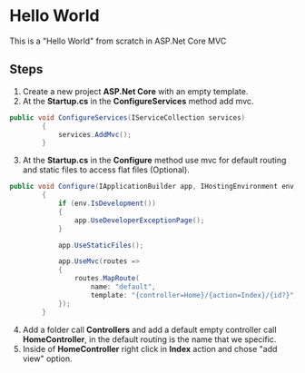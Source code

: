 # Hello World

This is a "Hello World" from scratch in ASP.Net Core MVC

## Steps

1. Create a new project **ASP.Net Core** with an empty template.
2. At the **Startup.cs** in the **ConfigureServices** method add mvc.

```csharp
public void ConfigureServices(IServiceCollection services)
        {
            services.AddMvc();
        }
```

3. At the **Startup.cs** in the **Configure** method use mvc for default routing and static files to access flat files (Optional).

```csharp
public void Configure(IApplicationBuilder app, IHostingEnvironment env)
        {
            if (env.IsDevelopment())
            {
                app.UseDeveloperExceptionPage();
            }

            app.UseStaticFiles();

            app.UseMvc(routes =>
            {
                routes.MapRoute(
                    name: "default",
                    template: "{controller=Home}/{action=Index}/{id?}");
            });
        }
```

4. Add a folder call **Controllers** and add a default empty controller call **HomeController**, in the default routing is the name that we specific.
5. Inside of **HomeController** right click in **Index** action and chose "add view" option.